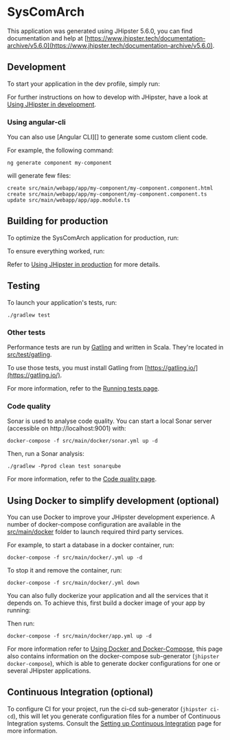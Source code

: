 # SysComArch
This application was generated using JHipster 5.6.0, you can find documentation and help at [https://www.jhipster.tech/documentation-archive/v5.6.0](https://www.jhipster.tech/documentation-archive/v5.6.0).

## Development

To start your application in the dev profile, simply run:

    


For further instructions on how to develop with JHipster, have a look at [Using JHipster in development][].

### Using angular-cli

You can also use [Angular CLI][] to generate some custom client code.

For example, the following command:

    ng generate component my-component

will generate few files:

    create src/main/webapp/app/my-component/my-component.component.html
    create src/main/webapp/app/my-component/my-component.component.ts
    update src/main/webapp/app/app.module.ts


## Building for production

To optimize the SysComArch application for production, run:


To ensure everything worked, run:



Refer to [Using JHipster in production][] for more details.

## Testing

To launch your application's tests, run:

    ./gradlew test
### Other tests

Performance tests are run by [Gatling][] and written in Scala. They're located in [src/test/gatling](src/test/gatling).

To use those tests, you must install Gatling from [https://gatling.io/](https://gatling.io/).

For more information, refer to the [Running tests page][].

### Code quality

Sonar is used to analyse code quality. You can start a local Sonar server (accessible on http://localhost:9001) with:

```
docker-compose -f src/main/docker/sonar.yml up -d
```

Then, run a Sonar analysis:

```
./gradlew -Pprod clean test sonarqube
```

For more information, refer to the [Code quality page][].

## Using Docker to simplify development (optional)

You can use Docker to improve your JHipster development experience. A number of docker-compose configuration are available in the [src/main/docker](src/main/docker) folder to launch required third party services.

For example, to start a  database in a docker container, run:

    docker-compose -f src/main/docker/.yml up -d

To stop it and remove the container, run:

    docker-compose -f src/main/docker/.yml down

You can also fully dockerize your application and all the services that it depends on.
To achieve this, first build a docker image of your app by running:

    

Then run:

    docker-compose -f src/main/docker/app.yml up -d

For more information refer to [Using Docker and Docker-Compose][], this page also contains information on the docker-compose sub-generator (`jhipster docker-compose`), which is able to generate docker configurations for one or several JHipster applications.

## Continuous Integration (optional)

To configure CI for your project, run the ci-cd sub-generator (`jhipster ci-cd`), this will let you generate configuration files for a number of Continuous Integration systems. Consult the [Setting up Continuous Integration][] page for more information.

[JHipster Homepage and latest documentation]: https://www.jhipster.tech
[JHipster 5.6.0 archive]: https://www.jhipster.tech/documentation-archive/v5.6.0

[Using JHipster in development]: https://www.jhipster.tech/documentation-archive/v5.6.0/development/
[Using Docker and Docker-Compose]: https://www.jhipster.tech/documentation-archive/v5.6.0/docker-compose
[Using JHipster in production]: https://www.jhipster.tech/documentation-archive/v5.6.0/production/
[Running tests page]: https://www.jhipster.tech/documentation-archive/v5.6.0/running-tests/
[Code quality page]: https://www.jhipster.tech/documentation-archive/v5.6.0/code-quality/
[Setting up Continuous Integration]: https://www.jhipster.tech/documentation-archive/v5.6.0/setting-up-ci/

[Gatling]: http://gatling.io/
